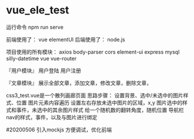# vue_ele_test
运行命令 
npm run serve

前端使用了： vue elementUI 
后端使用了： node.js 

项目使用的所有模块：
axios  body-parser  cors  element-ui express mysql silly-datetime vue vue-router

『用户模块』
    用户登陆
   用户注册

『文章模块』
    展示全部文章，添加文章，修改文章，删除文章，

css3_test.vue是一个散列画廊页面
思路步骤：
设置背景、选中/未选中的图片样式、位置
图片元素内容遍历
设置左右存放未选中图片的区域，x,y
图片选中的样式和事件，未选中的其余图片样式
给一个随机数的翻转角度，随机位置
导航栏nav的样式，事件，以及与图片进行绑定

#20200506 引入mockjs
方便调试，优化前端

